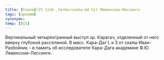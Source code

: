 ```yaml
---
title: [Скала]({% link _terms/скала.md %}) Левинсона-Лессинга
tags: [ороним]
synonyms:
temp: [В15]
---
```


Вертикальный четырехгранный выступ хр. Карагач, отделенный от него вверху
глубокой расселиной. В масс. Кара-Даг I, к З от скалы Иван-Разбойник – в память
об исследователе Кара-Дага академике Ф.Ю. Левинсоне-Лессинге.
